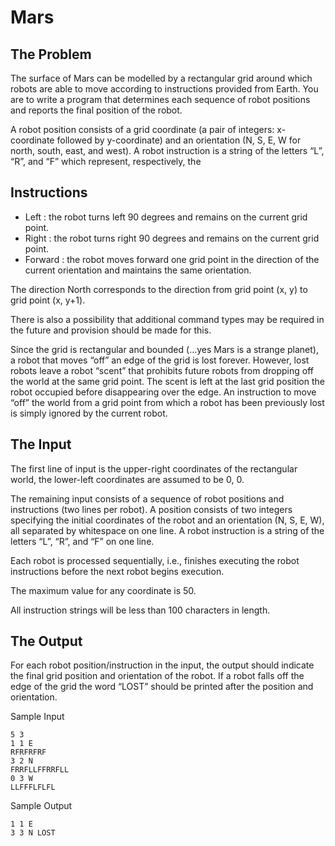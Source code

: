 Mars
====

## The Problem

The surface of Mars can be modelled by a rectangular grid around which robots
are able to move according to instructions provided from Earth. You are to
write a program that determines each sequence of robot positions and reports
the final position of the robot.

A robot position consists of a grid coordinate (a pair of integers:
x-coordinate followed by y-coordinate) and an orientation (N, S, E, W for
north, south, east, and west). A robot instruction is a string of the letters
“L”, “R”, and “F” which represent, respectively, the


## Instructions

- Left : the robot turns left 90 degrees and remains on the current grid
  point.
- Right : the robot turns right 90 degrees and remains on the current grid
  point.
- Forward : the robot moves forward one grid point in the direction of the
  current orientation and maintains the same orientation.

The direction North corresponds to the direction from grid point (x, y) to
grid point (x, y+1).

There is also a possibility that additional command types may be required in
the future and provision should be made for this.

Since the grid is rectangular and bounded (...yes Mars is a strange planet), a
robot that moves “off” an edge of the grid is lost forever. However, lost
robots leave a robot “scent” that prohibits future robots from dropping off
the world at the same grid point. The scent is left at the last grid position
the robot occupied before disappearing over the edge. An instruction to move
“off” the world from a grid point from which a robot has been previously lost
is simply
ignored by the current robot.


## The Input

The first line of input is the upper-right coordinates of the rectangular
world, the lower-left coordinates are assumed to be 0, 0.

The remaining input consists of a sequence of robot positions and instructions
(two lines per robot). A position consists of two integers specifying the
initial coordinates of the robot and an orientation (N, S, E, W), all
separated by whitespace on one line. A robot instruction is a string of the
letters “L”, “R”, and “F” on one line.

Each robot is processed sequentially, i.e., finishes executing the robot
instructions before the next robot begins execution.

The maximum value for any coordinate is 50.

All instruction strings will be less than 100 characters in length.


## The Output

For each robot position/instruction in the input, the output should indicate
the final grid position and orientation of the robot. If a robot falls off the
edge of the grid the word “LOST” should be printed after the position and
orientation.

Sample Input

```
5 3
1 1 E
RFRFRFRF
3 2 N
FRRFLLFFRRFLL
0 3 W
LLFFFLFLFL
```

Sample Output

```
1 1 E
3 3 N LOST
```
